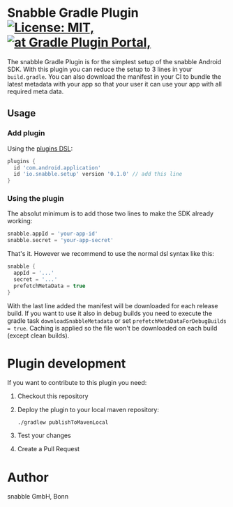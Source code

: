 # Snabble Gradle Plugin [![License: MIT,][license-img]][license-url] [![at Gradle Plugin Portal,][gradle-img]][gradle-url]

The snabble Gradle Plugin is for the simplest setup of the snabble Android SDK. With this plugin you can reduce the
setup to 3 lines in your `build.gradle`. You can also download the manifest in your CI to bundle the latest metadata
with your app so that your user it can use your app with all required meta data.

## Usage

### Add plugin
Using the [plugins DSL](https://docs.gradle.org/current/userguide/plugins.html#sec:plugins_block):

```groovy
plugins {
  id 'com.android.application'
  id 'io.snabble.setup' version '0.1.0' // add this line
}
```

### Using the plugin

The absolut minimum is to add those two lines to make the SDK already working:
```groovy
snabble.appId = 'your-app-id'
snabble.secret = 'your-app-secret'
```

That's it. However we recommend to use the normal dsl syntax like this:

```groovy
snabble {
  appId = '...'
  secret = '...'
  prefetchMetaData = true
}
```

With the last line added the manifest will be downloaded for each release build. If you want to use it also in debug
builds you need to execute the gradle task `downloadSnabbleMetadata` or set `prefetchMetaDataForDebugBuilds = true`.
Caching is applied so the file won't be downloaded on each build (except clean builds).

# Plugin development

If you want to contribute to this plugin you need:

1. Checkout this repository
2. Deploy the plugin to your local maven repository:

    ```shell
    ./gradlew publishToMavenLocal
    ```
3. Test your changes
4. Create a Pull Request

# Author

snabble GmbH, Bonn

[license-img]: https://img.shields.io/github/license/snabble/Android-SDK
[license-url]: ../LICENSE
[gradle-img]: https://img.shields.io/gradle-plugin-portal/v/io.snabble.setup
[gradle-url]: https://plugins.gradle.org/plugin/io.snabble.setup